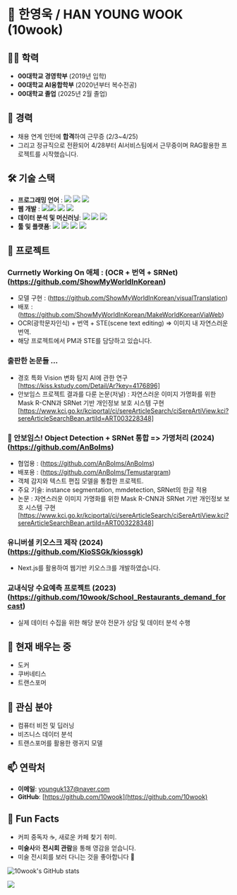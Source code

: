 # 👋 한영욱 / HAN YOUNG WOOK (10wook)

## 🧑‍🎓 **학력**
- **00대학교 경영학부** (2019년 입학)  
- **00대학교 AI융합학부** (2020년부터 복수전공)
- **00대학교 졸업** (2025년 2월 졸업)
## 💼 **경력**
- 채용 연계 인턴에 **합격**하여 근무증 (2/3~4/25)
- 그리고 정규직으로 전환되어 4/28부터 AI서비스팀에서 근무중이며 RAG활용한 프로젝트를 시작했습니다.
## 🛠 **기술 스택**
- **프로그래밍 언어** : <img src="https://img.shields.io/badge/python-3776AB?flat&logo=python&logoColor=white"> <img src="https://img.shields.io/badge/java-007396?flat&logo=java&logoColor=white"> <img src="https://img.shields.io/badge/c++-00599C?flat&logo=c%2B%2B&logoColor=white">
- **웹 개발** : <img src="https://img.shields.io/badge/html5-E34F26?flat&logo=html5&logoColor=white"><img src="https://img.shields.io/badge/css-1572B6?flat&logo=css3&logoColor=white"> <im g src="https://img.shields.io/badge/javascript-F7DF1E?flat&logo=javascript&logoColor=black"> <img src="https://img.shields.io/badge/react-61DAFB?flat&logo=react&logoColor=black"> <img src="https://img.shields.io/badge/Next.js-000000?style=flat&logo=Next.js&logoColor=white"/>
- **데이터 분석 및 머신러닝**: <img src="https://img.shields.io/badge/pandas-150458?style=flat&logo=pandas&logoColor=white"/> 
<img src="https://img.shields.io/badge/Scikit-learn-FF6F00?style=flat&logo=Scikit-learn&logoColor=white"/> <img src="https://img.shields.io/badge/TensorFlow-FF6F00?style=flat&logo=TensorFlow&logoColor=white"/>
- **툴 및 플랫폼**: <img src="https://img.shields.io/badge/GitHub-181717?style=flat&logo=GitHub&logoColor=white"/> <img src="https://img.shields.io/badge/Linux-FCC624?style=flat&logo=linux&logoColor=black"/> <img src="https://img.shields.io/badge/Git-F05032?style=flat&logo=git&logoColor=white"/> <img src="https://img.shields.io/badge/docker-1D63ED?style=flat&logo=docker&logoColor=white"/>

## 🚀 **프로젝트**

### Currnetly Working On 애체 : (OCR + 번역 + SRNet) (https://github.com/ShowMyWorldInKorean)
- 모델 구현 : (https://github.com/ShowMyWorldInKorean/visualTranslation)
- 배포 : (https://github.com/ShowMyWorldInKorean/MakeWorldKoreanViaWeb)
- OCR(광학문자인식) + 번역 + STE(scene text editing) => 이미지 내 자연스러운 번역.
- 해당 프로젝트에서 PM과 STE를 담당하고 있습니다.


### 출판한 논문들 ...
- 경호 특화 Vision 변화 탐지 AI에 관한 연구 [https://kiss.kstudy.com/Detail/Ar?key=4176896]
- 안보임스 프로젝트 결과를 다룬 논문(저널) : 자연스러운 이미지 가명화를 위한 Mask R-CNN과 SRNet 기반 개인정보 보호 시스템 구현 [https://www.kci.go.kr/kciportal/ci/sereArticleSearch/ciSereArtiView.kci?sereArticleSearchBean.artiId=ART003228348]

### 🤖 안보임스! Object Detection + SRNet 통합 => 가명처리  (2024) (https://github.com/AnBoIms)
- 협업용 : (https://github.com/AnBoIms/AnBoIms) 
- 배포용 : (https://github.com/AnBoIms/Temustargram)
- 객체 감지와 텍스트 편집 모델을 통합한 프로젝트.
- 주요 기술: instance segmentation, mmdetection, SRNet의 한글 적용
- 논문 : 자연스러운 이미지 가명화를 위한 Mask R-CNN과 SRNet 기반 개인정보 보호 시스템 구현 [https://www.kci.go.kr/kciportal/ci/sereArticleSearch/ciSereArtiView.kci?sereArticleSearchBean.artiId=ART003228348]
  
### 유니버셜 키오스크 제작  (2024) (https://github.com/KioSSGk/kiossgk)
- Next.js를 활용하여 웹기반 키오스크를 개발하였습니다.
  

###  **교내식당 수요예측 프로젝트 (2023)(https://github.com/10wook/School_Restaurants_demand_forcast)**
- 실제 데이터 수집을 위한 해당 분야 전문가 상담 및 데이터 분석 수행


## 🌱 **현재 배우는 중**

- 도커
- 쿠버네티스
- 트랜스포머

## 🎯 **관심 분야**

- 컴퓨터 비전 및 딥러닝
- 비즈니스 데이터 분석
- 트랜스포머를 활용한 랭귀지 모델

## 📫 **연락처**
- **이메일**: younguk137@naver.com
- **GitHub**: [https://github.com/10wook](https://github.com/10wook)


## 🌟 **Fun Facts**
- 커피 중독자 ☕️, 새로운 카페 찾기 취미.
- **미술사**와 **전시회 관람**을 통해 영감을 얻습니다.
- 미술 전시회를 보러 다니는 것을 좋아합니다 🎨

![10wook's GitHub stats](https://github-readme-stats-nine-gold-95.vercel.app/api?username=10wook&show_icons=true&theme=radical)

<img src="https://github-readme-stats-nine-gold-95.vercel.app/api/top-langs/?username=10wook&layout=donut&show_icons=true&theme=material-palenight&hide_border=true&bg_color=20232a&icon_color=58A6FF&text_color=fff&title_color=58A6FF&count_private=true&hide=html,scss"/>
